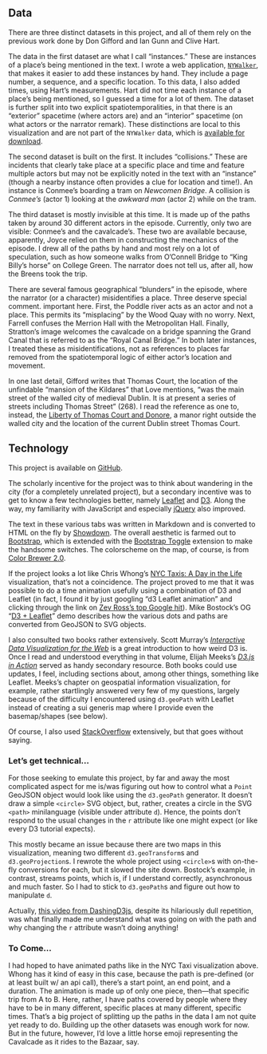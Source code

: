 ## Data

There are three distinct datasets in this project, and all of them rely on the
previous work done by Don Gifford and Ian Gunn and Clive Hart.

The data in the first dataset are what I call “instances.” These are instances
of a place’s being mentioned in the text. I wrote a web application,
[`NYWalker`](http://nywalker.newyorkscapes.org/), that makes it easier to add
these instances by hand. They include a page number, a sequence, and a specific
location. To this data, I also added times, using Hart’s measurements. Hart did
not time each instance of a place’s being mentioned, so I guessed a time for a
lot of them. The dataset is further split into two explicit
spatiotemporalities, in that there is an “exterior” spacetime (where actors
are) and an “interior” spacetime (on what actors or the narrator remark). These
distinctions are local to this visualization and are not part of the `NYWalker`
data, which is [available for
download](http://nywalker.newyorkscapes.org/books/ulysses-1922).

The second dataset is built on the first. It includes “collisions.” These are
incidents that clearly take place at a specific place and time and feature
multiple actors but may not be explicitly noted in the text with an “instance”
(though a nearby instance often provides a clue for location and time!). An
instance is Conmee’s boarding a tram on *Newcomen Bridge*. A collision is
*Conmee’s* (actor 1) looking at the *awkward man* (actor 2) while on the tram.

The third dataset is mostly invisible at this time. It is made up of the paths
taken by around 30 different actors in the episode. Currently, only two are
visible: Conmee’s and the cavalcade’s. These two are available because,
apparently, Joyce relied on them in constructing the mechanics of the episode.
I drew all of the paths by hand and most rely on a lot of speculation, such as
how someone walks from O’Connell Bridge to “King Billy’s horse” on College
Green. The narrator does not tell us, after all, how the Breens took the trip.

There are several famous geographical “blunders” in the episode, where the
narrator (or a character) misidentifies a place. Three deserve special comment.
important here.  First, the Poddle river acts as an actor and not a place. This
permits its “misplacing” by the Wood Quay with no worry. Next, Farrell confuses
the Merrion Hall with the Metropolitan Hall. Finally, Stratton’s image welcomes
the cavalcade on a bridge spanning the Grand Canal that is referred to as the
“Royal Canal Bridge.” In both later instances, I treated these as
misidentifications, not as references to places far removed from the
spatiotemporal logic of either actor’s location and movement. 

In one last detail, Gifford writes that Thomas Court, the location of the
unfindable “mansion of the Kildares” that Love mentions, “was the main street
of the walled city of medieval Dublin. It is at present a series of streets
including Thomas Street” (268). I read the reference as one to, instead, the
[Liberty of Thomas Court and
Donore](https://en.wikipedia.org/wiki/Liberty_of_Thomas_Court_and_Donore), a
manor right outside the walled city and the location of the current Dublin
street Thomas Court. 

## Technology

This project is available on
[GitHub](https://github.com/muziejus/wandering-rocks/). 

The scholarly incentive for the project was to think about wandering in the
city (for a completely unrelated project), but a secondary incentive was to get
to know a few technologies better, namely [Leaflet](http://leafletjs.com) and
[D3](http://d3js.org). Along the way, my familiarity with JavaScript and
especially [jQuery](http://jquery.com) also improved.

The text in these various tabs was written in Markdown and is converted to HTML
on the fly by [Showdown](https://github.com/showdownjs/showdown). The overall
aesthetic is farmed out to [Bootstrap](http://getbootstrap.com), which is
extended with the [Bootstrap Toggle](http://www.bootstraptoggle.com/) extension
to make the handsome switches. The colorscheme on the map, of course, is from
[Color Brewer 2.0](http://colorbrewer2.org/).

If the project looks a lot like Chris Whong’s [NYC Taxis: A Day in the
Life](http://chriswhong.github.io/nyctaxi/) visualization, that’s not a
coincidence. The project proved to me that it was possible to do a time
animation usefully using a combination of D3 and Leaflet (in fact, I found it
by just googling “d3 Leaflet animation” and clicking through the link on [Zev Ross’s top Google hit](http://zevross.com/blog/2014/09/30/use-the-amazing-d3-library-to-animate-a-path-on-a-leaflet-map/)). Mike Bostock’s OG “[D3 +
Leaflet](https://bost.ocks.org/mike/leaflet/)” demo describes how the various
dots and paths are converted from GeoJSON to SVG objects.

I also consulted two books rather extensively. Scott Murray’s [_Interactive
Data Visualization for the
Web_](http://chimera.labs.oreilly.com/books/1230000000345/index.html) is a
great introduction to how weird D3 is. Once I read and understood everything in
that volume, Elijah Meeks’s [_D3.js in
Action_](https://www.manning.com/books/d3-js-in-action) served as handy
secondary resource. Both books could use updates, I feel, including sections
about, among other things, something like Leaflet. Meeks’s chapter on
geospatial information visualization, for example, rather startlingly answered
very few of my questions, largely because of the difficulty I encountered using
`d3.geoPath` with Leaflet instead of creating a sui generis map where I provide
even the basemap/shapes (see below).

Of course, I also used [StackOverflow](http://stackoverflow.com) extensively, but that goes without saying. 

### Let’s get technical…

For those seeking to emulate this project, by far and away the most complicated
aspect for me is/was figuring out how to control what a `Point` GeoJSON object
would look like using the `d3.geoPath` generator. It doesn’t draw a simple
`<circle>` SVG object, but, rather, creates a circle in the SVG `<path>` minilanguage
(visible under attribute `d`). Hence, the points don’t respond to the usual
changes in the `r` attribute like one might expect (or like every D3 tutorial
expects). 

This mostly became an issue because there are two maps in this visualization,
meaning two different `d3.geoTransform`s and `d3.geoProjection`s. I rewrote the
whole project using `<circle>`s with on-the-fly conversions for each, but it slowed the
site down. Bostock’s example, in contrast, streams points, which is, if I
understand correctly, asynchronous and much faster. So I had to stick to
`d3.geoPath`s and figure out how to manipulate `d`.

Actually, [this video from
DashingD3js](https://www.dashingd3js.com/lessons/d3-geo-path), despite its
hilariously dull repetition, was what finally made me understand what was going
on with the path and why changing the `r` attribute wasn’t doing anything!

### To Come…

I had hoped to have animated paths like in the NYC Taxi visualization above.
Whong has it kind of easy in this case, because the path is pre-defined (or at
least built w/ an api call), there’s a start point, an end point, and a
duration. The animation is made up of only one piece, then—that specific trip
from A to B. Here, rather, I have paths covered by people where they have to be
in many different, specific places at many different, specific times. That’s a
big project of splitting up the paths in the data I am not quite yet ready to
do.  Building up the other datasets was enough work for now. But in the future,
however, I’d love a little horse emoji representing the Cavalcade as it rides
to the Bazaar, say.

